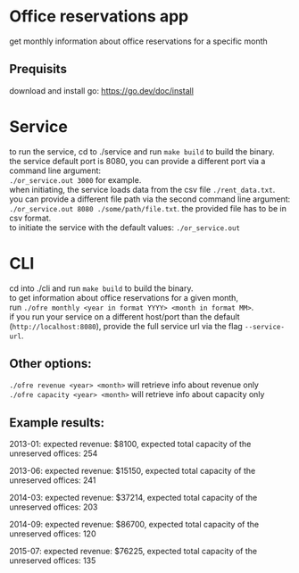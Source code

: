 # Office reservations app
get monthly information about office reservations for a specific month

## Prequisits
download and install go: https://go.dev/doc/install  

# Service
to run the service, cd to ./service and run `make build` to build the binary.  
the service default port is 8080, you can provide a different port via a command line argument:  
`./or_service.out 3000` for example.  
when initiating, the service loads data from the csv file `./rent_data.txt`. you can provide a different file path via the second command line argument: `./or_service.out 8080 ./some/path/file.txt`. the provided file has to be in csv format.  
to initiate the service with the default values: `./or_service.out`

# CLI
cd into ./cli and run `make build` to build the binary.  
to get information about office reservations for a given month,  
run `./ofre monthly <year in format YYYY> <month in format MM>`.  
if you run your service on a different host/port than the default (`http://localhost:8080`), provide the full service url via the flag `--service-url`.

## Other options:
`./ofre revenue <year> <month>` will retrieve info about revenue only  
`./ofre capacity <year> <month>` will retrieve info about capacity only

## Example results:

2013-01: expected revenue: $8100, expected total capacity of the unreserved offices: 254  
  
2013-06: expected revenue: $15150, expected total capacity of the unreserved offices: 241  
  
2014-03: expected revenue: $37214, expected total capacity of the unreserved offices: 203  
  
2014-09: expected revenue: $86700, expected total capacity of the unreserved offices: 120  
  
2015-07: expected revenue: $76225, expected total capacity of the unreserved offices: 135  
